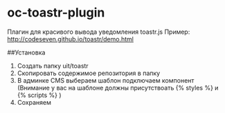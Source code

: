 # oc-toastr-plugin
Плагин для красивого вывода уведомления toastr.js
Пример: http://codeseven.github.io/toastr/demo.html

##Установка
1. Создать папку uit/toastr
2. Скопировать содержимое репозитория в папку
3. В админке CMS выбераем шаблон подключаем компонент (Внимание у вас на шаблоне должны присутствоать {% styles %} и {% scripts %} )
4. Сохраняем

